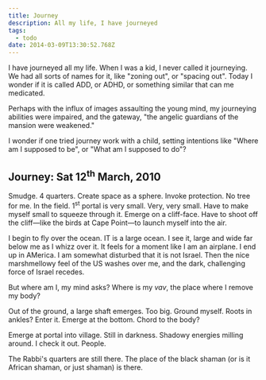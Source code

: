 ```yaml
---
title: Journey
description: All my life, I have journeyed
tags:
  - todo
date: 2014-03-09T13:30:52.768Z
---
```


I have journeyed all my life. When I was a kid, I never called it journeying. We had all sorts of names for it, like "zoning out", or "spacing out". Today I wonder if it is called ADD, or ADHD, or something similar that can me medicated.

Perhaps with the influx of images assaulting the young mind, my journeying abilities were impaired, and the gateway, "the angelic guardians of the mansion were weakened."

I wonder if one tried journey work with a child, setting intentions like "Where am I supposed to be", or "What am I supposed to do"?

## Journey: Sat 12<sup>th</sup> March, 2010

Smudge. 4 quarters. Create space as a sphere. Invoke protection.
No tree for me. In the field. 1<sup>st</sup> portal is very small. Very, very small. Have to make myself small to squeeze through it. Emerge on a cliff-face. Have to shoot off the cliff&mdash;like the birds at Cape Point&mdash;to launch myself into the air.

I begin to fly over the ocean. IT is a large ocean. I see it, large and wide far below me as I whizz over it. It feels for a moment like I am an airplane. I end up in AMerica. I am somewhat disturbed that it is not Israel. Then the nice marshmellowy feel of the US washes over me, and the dark, challenging force of Israel recedes.

But where am I, my mind asks? Where is my _vav_, the place where I remove my body?

Out of the ground, a large shaft emerges. Too big. Ground myself. Roots in ankles? Enter it. Emerge at the bottom. Chord to the body?

Emerge at portal into village. Still in darkness. Shadowy energies milling around. I check it out. People.

The Rabbi's quarters are still there. The place of the black shaman (or is it African shaman, or just shaman) is there.
